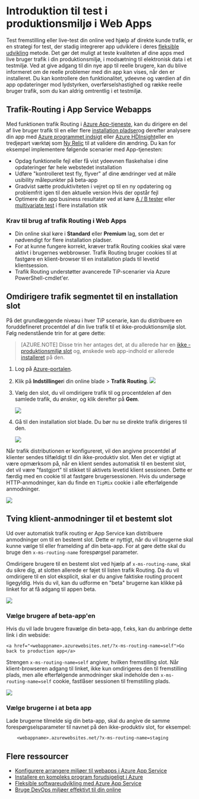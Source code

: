 <properties
    pageTitle="Introduktion til test i produktionsmiljø i Web Apps"
    description="Få mere at vide om Test i fremstilling (TiP) funktion i Azure App Service Web Apps."
    services="app-service\web"
    documentationCenter=""
    authors="cephalin"
    manager="wpickett"
    editor=""/>

<tags
    ms.service="app-service-web"
    ms.workload="web"
    ms.tgt_pltfrm="na"
    ms.devlang="na"
    ms.topic="article"
    ms.date="01/13/2016"
    ms.author="cephalin"/>

# <a name="get-started-with-test-in-production-for-web-apps"></a>Introduktion til test i produktionsmiljø i Web Apps

Test fremstilling eller live-test din online ved hjælp af direkte kunde trafik, er en strategi for test, der stadig integrerer app udviklere i deres [fleksible udvikling](https://en.wikipedia.org/wiki/Agile_software_development) metode. Det gør det muligt at teste kvaliteten af dine apps med live bruger trafik i din produktionsmiljø, i modsætning til elektronisk data i et testmiljø. Ved at give adgang til din nye app til reelle brugere, kan du blive informeret om de reelle problemer med din app kan vises, når den er installeret. Du kan kontrollere den funktionalitet, ydeevne og værdien af din app opdateringer mod lydstyrken, overførselshastighed og række reelle bruger trafik, som du kan aldrig omtrentlig i et testmiljø.

## <a name="traffic-routing-in-app-service-web-apps"></a>Trafik-Routing i App Service Webapps

Med funktionen trafik Routing i [Azure App-tjeneste](http://go.microsoft.com/fwlink/?LinkId=529714), kan du dirigere en del af live bruger trafik til en eller flere [installation pladser](web-sites-staged-publishing.md)og derefter analysere din app med [Azure programmet indsigt](/services/application-insights/) eller [Azure HDInsight](/services/hdinsight/)eller en tredjepart værktøj som [Ny Relic](/marketplace/partners/newrelic/newrelic/) til at validere din ændring. Du kan for eksempel implementere følgende scenarier med App-tjenesten:

- Opdag funktionelle fejl eller få vist ydeevnen flaskehalse i dine opdateringer før hele webstedet installation
- Udføre "kontrolleret test fly, flyver" af dine ændringer ved at måle usibility målepunkter på beta-app
- Gradvist sætte produktiviteten i vejret op til en ny opdatering og problemfrit igen til den aktuelle version Hvis der opstår fejl 
- Optimere din app business resultater ved at køre [A / B tester](https://en.wikipedia.org/wiki/A/B_testing) eller [multivariate test](https://en.wikipedia.org/wiki/Multivariate_testing_in_marketing) i flere installation stik

### <a name="requirements-for-using-traffic-routing-in-web-apps"></a>Krav til brug af trafik Routing i Web Apps

- Din online skal køre i **Standard** eller **Premium** lag, som det er nødvendigt for flere installation pladser.
- For at kunne fungere korrekt, kræver trafik Routing cookies skal være aktivt i brugernes webbrowser. Trafik Routing bruger cookies til at fastgøre en klient-browser til en installation plads til levetid klientsession.
- Trafik Routing understøtter avancerede TiP-scenarier via Azure PowerShell-cmdlet'er.

## <a name="route-traffic-segment-to-a-deployment-slot"></a>Omdirigere trafik segmentet til en installation slot

På det grundlæggende niveau i hver TiP scenarie, kan du distribuere en foruddefineret procentdel af din live trafik til et ikke-produktionsmiljø slot. Følg nedenstående trin for at gøre dette:

>[AZURE.NOTE] Disse trin her antages det, at du allerede har en [ikke - produktionsmiljø slot](web-sites-staged-publishing.md) og, ønskede web app-indhold er allerede [installeret](web-sites-deploy.md) på den.

1. Log på [Azure-portalen](https://portal.azure.com/).
2. Klik på **Indstillinger**i din online blade > **Trafik Routing**.
  ![](./media/app-service-web-test-in-production/01-traffic-routing.png)
3. Vælg den slot, du vil omdirigere trafik til og procentdelen af den samlede trafik, du ønsker, og klik derefter på **Gem**.

    ![](./media/app-service-web-test-in-production/02-select-slot.png)

4. Gå til den installation slot blade. Du bør nu se direkte trafik dirigeres til den.

    ![](./media/app-service-web-test-in-production/03-traffic-routed.png)

Når trafik distributionen er konfigureret, vil den angivne procentdel af klienter sendes tilfældigt til din ikke-produktiv slot. Men det er vigtigt at være opmærksom på, når en klient sendes automatisk til en bestemt slot, det vil være "fastgjort" til stikket til aktivets levetid klient sessionen. Dette er færdig med en cookie til at fastgøre brugersessionen. Hvis du undersøge HTTP-anmodninger, kan du finde en `TipMix` cookie i alle efterfølgende anmodninger.

![](./media/app-service-web-test-in-production/04-tip-cookie.png)

## <a name="force-client-requests-to-a-specific-slot"></a>Tving klient-anmodninger til et bestemt slot

Ud over automatisk trafik routing er App Service kan distribuere anmodninger om til en bestemt slot. Dette er nyttigt, når du vil brugerne skal kunne vælge til eller framelding af din beta-app. For at gøre dette skal du bruge den `x-ms-routing-name` forespørgsel parameter.

Omdirigere brugere til en bestemt slot ved hjælp af `x-ms-routing-name`, skal du sikre dig, at slotten allerede er føjet til listen trafik Routing. Da du vil omdirigere til en slot eksplicit, skal er du angive faktiske routing procent ligegyldig. Hvis du vil, kan du udforme en "beta" brugerne kan klikke på linket for at få adgang til appen beta.

![](./media/app-service-web-test-in-production/06-enable-x-ms-routing-name.png)

### <a name="opt-users-out-of-beta-app"></a>Vælge brugere af beta-app'en

Hvis du vil lade brugere fravælge din beta-app, f.eks, kan du anbringe dette link i din webside:

    <a href="<webappname>.azurewebsites.net/?x-ms-routing-name=self">Go back to production app</a>

Strengen `x-ms-routing-name=self` angiver, hvilken fremstilling slot. Når klient-browseren adgang til linket, ikke kun omdirigeres den til fremstilling plads, men alle efterfølgende anmodninger skal indeholde den `x-ms-routing-name=self` cookie, fastlåser sessionen til fremstilling plads.

![](./media/app-service-web-test-in-production/05-access-production-slot.png)

### <a name="opt-users-in-to-beta-app"></a>Vælge brugerne i at beta app

Lade brugerne tilmelde sig din beta-app, skal du angive de samme forespørgselsparameter til navnet på den ikke-produktiv slot, for eksempel:

        <webappname>.azurewebsites.net/?x-ms-routing-name=staging

## <a name="more-resources"></a>Flere ressourcer ##

-   [Konfigurere arrangere miljøer til webapps i Azure App Service](web-sites-staged-publishing.md)
-   [Installere en kompleks program forudsigeligt i Azure](app-service-deploy-complex-application-predictably.md)
-   [Fleksible softwareudvikling med Azure App Service](app-service-agile-software-development.md)
-   [Bruge DevOps miljøer effektivt til din online](app-service-web-staged-publishing-realworld-scenarios.md)